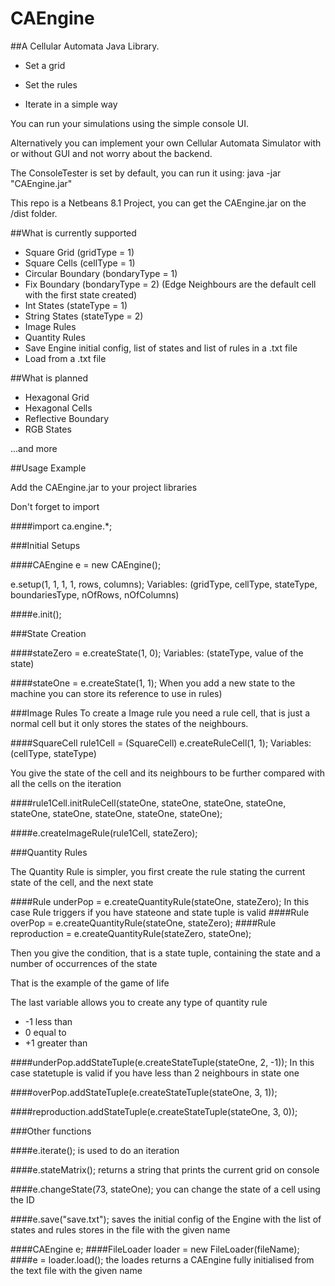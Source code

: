 # CAEngine
##A Cellular Automata Java Library.

- Set a grid

- Set the rules

- Iterate in a simple way

You can run your simulations using the simple console UI.

Alternatively you can implement your own Cellular Automata Simulator with or without GUI and not worry about the backend.


The ConsoleTester is set by default, you can run it using:
java -jar "CAEngine.jar" 

This repo is a Netbeans 8.1 Project, you can get the CAEngine.jar on the /dist folder.

##What is currently supported
- Square Grid (gridType = 1)
- Square Cells (cellType = 1)
- Circular Boundary (bondaryType = 1)
- Fix Boundary (bondaryType = 2)
(Edge Neighbours are the default cell with the first state created)
- Int States (stateType = 1)
- String States (stateType = 2)
- Image Rules
- Quantity Rules
- Save Engine initial config, list of states and list of rules in a .txt file
- Load from a .txt file

##What is planned
- Hexagonal Grid
- Hexagonal Cells
- Reflective Boundary
- RGB States

...and more

##Usage Example

Add the CAEngine.jar to your project libraries

Don't forget to import

####import ca.engine.*;


###Initial Setups

####CAEngine e = new CAEngine();

e.setup(1, 1, 1, 1, rows, columns); 
Variables: (gridType, cellType, stateType, boundariesType, nOfRows, nOfColumns)

####e.init();

###State Creation

####stateZero = e.createState(1, 0);
Variables: (stateType, value of the state)

####stateOne = e.createState(1, 1);
When you add a new state to the machine you can store its reference to use in rules)

###Image Rules
To create a Image rule you need a rule cell, that is just a normal cell but it only stores the states of the neighbours.

####SquareCell rule1Cell = (SquareCell) e.createRuleCell(1, 1);
Variables: (cellType, stateType)

You give the state of the cell and its neighbours to be further compared with all the cells on the iteration

####rule1Cell.initRuleCell(stateOne, stateOne, stateOne, stateOne, stateOne, stateOne, stateOne, stateOne, stateOne);

####e.createImageRule(rule1Cell, stateZero);

###Quantity Rules

The Quantity Rule is simpler, you first create the rule stating the current state of the cell, and the next state  

####Rule underPop = e.createQuantityRule(stateOne, stateZero);
In this case Rule triggers if you have stateone and state tuple  is valid
####Rule overPop = e.createQuantityRule(stateOne, stateZero);
####Rule reproduction = e.createQuantityRule(stateZero, stateOne);

Then you give the condition, that is a state tuple, containing the state and a number of occurrences of the state

That is the example of the game of life

The last variable allows you to create any type of quantity rule
- -1 less than
- 0 equal to
- +1 greater than

####underPop.addStateTuple(e.createStateTuple(stateOne, 2, -1));
In this case statetuple is valid if you have less than 2 neighbours in state one

####overPop.addStateTuple(e.createStateTuple(stateOne, 3, 1));

####reproduction.addStateTuple(e.createStateTuple(stateOne, 3, 0));


###Other functions

####e.iterate();
is used to do an iteration

####e.stateMatrix();
returns a string that prints the current grid on console

####e.changeState(73, stateOne);
you can change the state of a cell using the ID

####e.save("save.txt");
saves the initial config of the Engine with the list of states and rules
stores in the file with the given name

####CAEngine e;
####FileLoader loader = new FileLoader(fileName);
####e = loader.load();
the loades returns a CAEngine fully initialised from the text file with the given name





